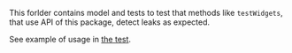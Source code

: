 This forlder contains model and tests to test that methods like `testWidgets`,
that use API of this package, detect leaks as expected.

See example of usage in [the test](../../../test/tests/end_to_end/testing_test.dart).
